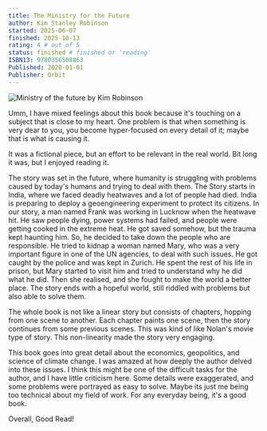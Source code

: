 ```yaml
---
title: The Ministry for the Future
author: Kim Stanley Robinson
started: 2025-06-07
finished: 2025-10-13
rating: 4 # out of 5
status: finished # finished or 'reading'
ISBN13: 9780356508863
Published: 2020-01-01
Publisher: Orbit
---
```

![Ministry of the future by Kim Robinson](/images/robinson.jpg)

Umm, I have mixed feelings about this book because it's touching on a subject that is close to my heart. One problem is that when something is very dear to you, you become hyper-focused on every detail of it; maybe that is what is causing it.

It was a fictional piece, but an effort to be relevant in the real world. Bit long it was, but I enjoyed reading it.

The story was set in the future, where humanity is struggling with problems caused by today's humans and trying to deal with them. The Story starts in India, where we faced deadly heatwaves and a lot of people had died. India is preparing to deploy a geoengineering experiment to protect its citizens. In our story, a man named Frank was working in Lucknow when the heatwave hit. He saw people dying, power systems had failed, and people were getting cooked in the extreme heat. He got saved somehow, but the trauma kept haunting him. So, he decided to take down the people who are responsible. 
He tried to kidnap a woman named Mary, who was a very important figure in one of the UN agencies, to deal with such issues. He got caught by the police and was kept in Zurich. He spent the rest of his life in prison, but Mary started to visit him and tried to understand why he did what he did. Then she realised, and she fought to make the world a better place. The story ends with a hopeful world, still riddled with problems but also able to solve them.

The whole book is not like a linear story but consists of chapters, hopping from one scene to another. Each chapter paints one scene, then the story continues from some previous scenes. This was kind of like Nolan's movie type of story. This non-linearity made the story very engaging. 

This book goes into great detail about the economics, geopolitics, and science of climate change. I was amazed at how deeply the author delved into these issues. I think this might be one of the difficult tasks for the author, and I have little criticism here. Some details were exaggerated, and some problems were portrayed as easy to solve. Maybe its just me being too technical about my field of work. For any everyday being, it's a good book.

Overall, Good Read!

